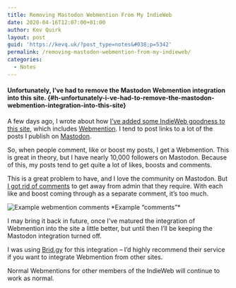 ```yaml
---
title: Removing Mastodon Webmention From My IndieWeb
date: 2020-04-16T12:07:00+01:00
author: Kev Quirk
layout: post
guid: 'https://kevq.uk/?post_type=notes&#038;p=5342'
permalink: /removing-mastodon-webmention-from-my-indieweb/
categories:
  - Notes
---
```

#### Unfortunately, I&#8217;ve had to remove the Mastodon Webmention integration into this site. {#h-unfortunately-i-ve-had-to-remove-the-mastodon-webmention-integration-into-this-site}

A few days ago, I wrote about how [I&#8217;ve added some IndieWeb goodness to this site](https://kevq.uk/implementing-the-indieweb-into-my-website/), which includes [Webmention](https://indieweb.org/webmention). I tend to post links to a lot of the posts I publish on [Mastodon](https://fosttodon.org/@kev).

So, when people comment, like or boost my posts, I get a Webmention. This is great in theory, but I have nearly 10,000 followers on Mastodon. Because of this, my posts tend to get quite a lot of likes, boosts and comments.

This is a great problem to have, and I love the community on Mastodon. But [I got rid of comments](https://kevq.uk/removing-comments/) to get away from admin that they require. With each like and boost coming through as a separate comment, it&#8217;s too much.

<img loading="lazy" width="1024" height="412" src="/assets/images/wp-images/2020/04/mastodon-like-webmentions-1024x412.png" alt="Example webmention comments" class="wp-image-1609" srcset="/assets/images/wp-images/2020/04/mastodon-like-webmentions-1024x412.png 1024w, /assets/images/wp-images/2020/04/mastodon-like-webmentions-300x121.png 300w, /assets/images/wp-images/2020/04/mastodon-like-webmentions-768x309.png 768w, /assets/images/wp-images/2020/04/mastodon-like-webmentions.png 1330w" sizes="(max-width: 1024px) 100vw, 1024px" />
*Example &#8220;comments&#8221;*

I may bring it back in future, once I&#8217;ve matured the integration of Webmention into the site a little better, but until then I&#8217;ll be keeping the Mastodon integration turned off.

I was using [Brid.gy](https://brid.gy/) for this integration &#8211; I&#8217;d highly recommend their service if you want to integrate Webmention from other sites.

Normal Webmentions for other members of the IndieWeb will continue to work as normal.

